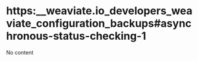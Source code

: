 # https:\_\_weaviate.io_developers_weaviate_configuration_backups#asynchronous-status-checking-1

No content
